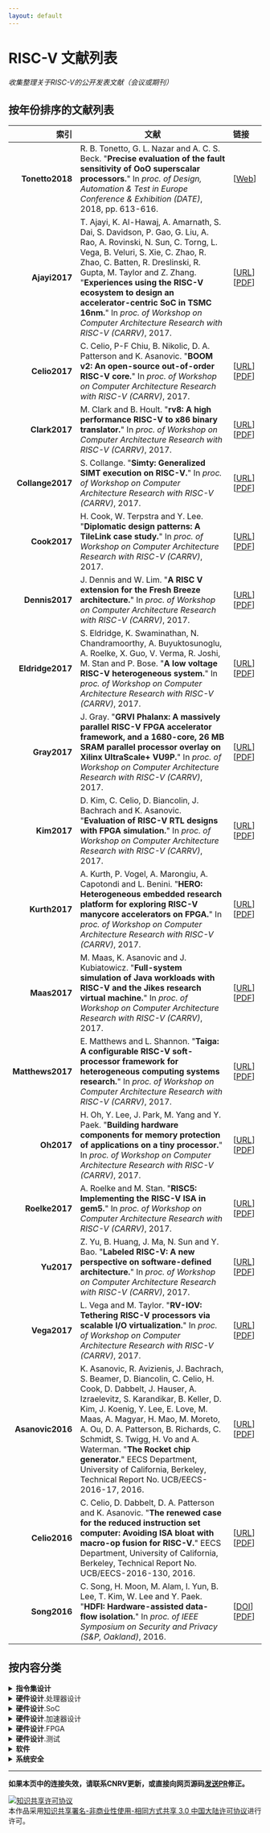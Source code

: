 ```yaml
---
layout: default
---
```


# RISC-V 文献列表

*收集整理关于RISC-V的公开发表文献（会议或期刊）*

## 按年份排序的文献列表

| 索引               | 文献  |  链接     |
| ---:               | ---   | :---     |
| <a name="Tonetto2018">**Tonetto2018**</a> | R. B. Tonetto, G. L. Nazar and A. C. S. Beck. "**Precise evaluation of the fault sensitivity of OoO superscalar processors.**" In _proc. of Design, Automation \& Test in Europe Conference \& Exhibition (DATE)_, 2018, pp. 613-616. | [[Web](https://ieeexplore.ieee.org/abstract/document/8342082/)] |
| <a name="Ajayi2017">**Ajayi2017**</a> | T. Ajayi, K. Al-Hawaj, A. Amarnath, S. Dai, S. Davidson, P. Gao, G. Liu, A. Rao, A. Rovinski, N. Sun, C. Torng, L. Vega, B. Veluri, S. Xie, C. Zhao, R. Zhao, C. Batten, R. Dreslinski, R. Gupta, M. Taylor and Z. Zhang. "**Experiences using the RISC-V ecosystem to design an accelerator-centric SoC in TSMC 16nm.**" In _proc. of Workshop on Computer Architecture Research with RISC-V (CARRV)_, 2017. | [[URL](https://carrv.github.io/)]  [[PDF](https://carrv.github.io/papers/ajayi-celerity-carrv2017.pdf)] |
| <a name="Celio2017">**Celio2017**</a> | C. Celio, P-F Chiu, B. Nikolic, D. A. Patterson and K. Asanovic. "**BOOM v2: An open-source out-of-order RISC-V core.**" In _proc. of Workshop on Computer Architecture Research with RISC-V (CARRV)_, 2017. | [[URL](https://carrv.github.io/)] [[PDF](https://carrv.github.io/papers/celio-boom2-carrv2017.pdf)] |
| <a name="Clark2017">**Clark2017**</a> | M. Clark and B. Hoult. "**rv8: A high performance RISC-V to x86 binary translator.**" In _proc. of Workshop on Computer Architecture Research with RISC-V (CARRV)_, 2017. | [[URL](https://carrv.github.io/)] [[PDF](https://carrv.github.io/papers/clark-rv8-carrv2017.pdf)] |
| <a name="Collange2017">**Collange2017**</a> | S. Collange. "**Simty: Generalized SIMT execution on RISC-V.**" In _proc. of Workshop on Computer Architecture Research with RISC-V (CARRV)_, 2017. | [[URL](https://carrv.github.io/)] [[PDF](https://carrv.github.io/papers/collange-simty-carrv2017.pdf)] |
| <a name="Cook2017">**Cook2017**</a> | H. Cook, W. Terpstra and Y. Lee. "**Diplomatic design patterns: A TileLink case study.**" In _proc. of Workshop on Computer Architecture Research with RISC-V (CARRV)_, 2017. | [[URL](https://carrv.github.io/)] [[PDF](https://carrv.github.io/papers/cook-diplomacy-carrv2017.pdf)] |
|<a name="Dennis2017">**Dennis2017**</a> | J. Dennis and W. Lim. "**A RISC V extension for the Fresh Breeze architecture.**" In _proc. of Workshop on Computer Architecture Research with RISC-V (CARRV)_, 2017. | [[URL](https://carrv.github.io/)] [[PDF](https://carrv.github.io/papers/dennis-fresh_breeze-carrv2017.pdf)] |
| <a name="Eldridge2017">**Eldridge2017**</a> | S. Eldridge, K. Swaminathan, N. Chandramoorthy, A. Buyuktosunoglu, A. Roelke, X. Guo, V. Verma, R. Joshi, M. Stan and P. Bose. "**A low voltage RISC-V heterogeneous system.**" In _proc. of Workshop on Computer Architecture Research with RISC-V (CARRV)_, 2017. | [[URL](https://carrv.github.io/)] [[PDF](https://carrv.github.io/papers/eldridge-velour-carrv2017.pdf)] |
| <a name="Gray2017">**Gray2017**</a> | J. Gray. "**GRVI Phalanx: A massively parallel RISC-V FPGA accelerator framework, and a 1680-core, 26 MB SRAM parallel processor overlay on Xilinx UltraScale+ VU9P.**" In _proc. of Workshop on Computer Architecture Research with RISC-V (CARRV)_, 2017. | [[URL](https://carrv.github.io/)] [[PDF](https://carrv.github.io/papers/gray-phalanx-carrv2017.pdf)] |
| <a name="Kim2017">**Kim2017**</a> | D. Kim, C. Celio, D. Biancolin, J. Bachrach and K. Asanovic. "**Evaluation of RISC-V RTL designs with FPGA simulation.**"  In _proc. of Workshop on Computer Architecture Research with RISC-V (CARRV)_, 2017. | [[URL](https://carrv.github.io/)] [[PDF](https://carrv.github.io/papers/kim-midas-carrv2017.pdf)] |
| <a name="Kurth2017">**Kurth2017**</a> | A. Kurth, P. Vogel, A. Marongiu, A. Capotondi and L. Benini. "**HERO: Heterogeneous embedded research platform for exploring RISC-V manycore accelerators on FPGA.**" In _proc. of Workshop on Computer Architecture Research with RISC-V (CARRV)_, 2017. | [[URL](https://carrv.github.io/)] [[PDF](https://carrv.github.io/papers/kurth-hero-carrv2017.pdf)] |
| <a name="Maas2017">**Maas2017**</a> | M. Maas, K. Asanovic and J. Kubiatowicz. "**Full-system simulation of Java workloads with RISC-V and the Jikes research virtual machine.**" In _proc. of Workshop on Computer Architecture Research with RISC-V (CARRV)_, 2017. | [[URL](https://carrv.github.io/)] [[PDF](https://carrv.github.io/papers/maas-simulation-jikesrvm-carrv2017.pdf)] |
| <a name="Matthews2017">**Matthews2017**</a> | E. Matthews and L. Shannon. "**Taiga: A configurable RISC-V soft-processor framework for heterogeneous computing systems research.**" In _proc. of Workshop on Computer Architecture Research with RISC-V (CARRV)_, 2017. | [[URL](https://carrv.github.io/)] [[PDF](https://carrv.github.io/papers/matthews-taiga-carrv2017.pdf)] |
| <a name="Oh2017">**Oh2017**</a> | H. Oh, Y. Lee, J. Park, M. Yang and Y. Paek. "**Building hardware components for memory protection of applications on a tiny processor.**"  In _proc. of Workshop on Computer Architecture Research with RISC-V (CARRV)_, 2017. | [[URL](https://carrv.github.io/)] [[PDF](https://carrv.github.io/papers/oh-mpu-carrv2017.pdf)] |
| <a name="Roelke2017">**Roelke2017**</a> | A. Roelke and M. Stan. "**RISC5: Implementing the RISC-V ISA in gem5.**" In _proc. of Workshop on Computer Architecture Research with RISC-V (CARRV)_, 2017. | [[URL](https://carrv.github.io/)] [[PDF](https://carrv.github.io/papers/roelke-risc5-carrv2017.pdf)] |
| <a name="Yu2017">**Yu2017**</a> | Z. Yu, B. Huang, J. Ma, N. Sun and Y. Bao. "**Labeled RISC-V: A new perspective on software-defined architecture.**" In _proc. of Workshop on Computer Architecture Research with RISC-V (CARRV)_, 2017. | [[URL](https://carrv.github.io/)] [[PDF](https://carrv.github.io/papers/yu-labeled_riscv-carrv2017.pdf)] |
| <a name="Vega2017">**Vega2017**</a> | L. Vega and M. Taylor. "**RV-IOV: Tethering RISC-V processors via scalable I/O virtualization.**" In _proc. of Workshop on Computer Architecture Research with RISC-V (CARRV)_, 2017. | [[URL](https://carrv.github.io/)] [[PDF](https://carrv.github.io/papers/vega-rv_iov-carrv2017.pdf)] |
| <a name="Asanovic2016">**Asanovic2016**</a> | K. Asanovic, R. Avizienis, J. Bachrach, S. Beamer, D. Biancolin, C. Celio, H. Cook, D. Dabbelt, J. Hauser, A. Izraelevitz, S. Karandikar, B. Keller, D. Kim, J. Koenig, Y. Lee, E. Love, M. Maas, A. Magyar, H. Mao, M. Moreto, A. Ou, D. A. Patterson, B. Richards, C. Schmidt, S. Twigg, H. Vo and A. Waterman. "**The Rocket chip generator.**" EECS Department, University of California, Berkeley, Technical Report No. UCB/EECS-2016-17, 2016. | [[URL](https://www2.eecs.berkeley.edu/Pubs/TechRpts/2016/EECS-2016-17.html)] [[PDF](https://www2.eecs.berkeley.edu/Pubs/TechRpts/2016/EECS-2016-17.pdf)] |
| <a name="Celio2016">**Celio2016**</a> | C. Celio, D. Dabbelt, D. A. Patterson and K. Asanovic. "**The renewed case for the reduced instruction set computer: Avoiding ISA bloat with macro-op fusion for RISC-V.**" EECS Department, University of California, Berkeley, Technical Report No. UCB/EECS-2016-130, 2016. | [[URL](https://www2.eecs.berkeley.edu/Pubs/TechRpts/2016/EECS-2016-130.html)] [[PDF](http://www2.eecs.berkeley.edu/Pubs/TechRpts/2016/EECS-2016-130.pdf)] |
| <a name="Song2016">**Song2016**</a> | C. Song, H. Moon, M. Alam, I. Yun, B. Lee, T. Kim, W. Lee and Y. Paek. "**HDFI: Hardware-assisted data-flow isolation.**" In _proc. of IEEE Symposium on Security and Privacy (S&P, Oakland)_, 2016. | [[DOI](https://doi.org/10.1109/SP.2016.9)] [[PDF](https://sslab.gtisc.gatech.edu/assets/papers/2016/song:hdfi.pdf)] |


## 按内容分类

<details>
  <summary><b>指令集设计</b></summary>

  <ul>
  <li>[<a href="#Collange2017" > Collange2017 </a>]</li>
  <li>[<a href="#Dennis2017"   > Dennis2017   </a>]</li>
  <li>[<a href="#Celio2016"    > Celio2016    </a>]</li>
  </ul>

</details>

<details>
  <summary><b>硬件设计</b>.处理器设计</summary>

  <ul>
  <li>[<a href="#Tonetto2018"  > Tonetto2018  </a>]</li>
  <li>[<a href="#Celio2017"    > Celio2017    </a>]</li>
  <li>[<a href="#Collange2017" > Collange2017 </a>]</li>
  <li>[<a href="#Dennis2017"   > Dennis2017   </a>]</li>
  <li>[<a href="#Gray2017"     > Gray2017     </a>]</li>
  <li>[<a href="#Matthews2017" > Matthews2017 </a>]</li>
  <li>[<a href="#Asanovic2016" > Asanovic2016 </a>]</li>
  </ul>
</details>

<details>
  <summary><b>硬件设计</b>.SoC</summary>

  <ul>
  <li>[<a href="#Tonetto2018"  > Tonetto2018  </a>]</li>
  <li>[<a href="#Ajayi2017"    > Ajayi2017    </a>]</li>
  <li>[<a href="#Cook2017"     > Cook2017     </a>]</li>
  <li>[<a href="#Eldridge2017" > Eldridge2017 </a>]</li>
  <li>[<a href="#Kurth2017"    > Kurth2017    </a>]</li>
  <li>[<a href="#Vega2017"     > Vega2017     </a>]</li>
  <li>[<a href="#Yu2017"       > Yu2017       </a>]</li>
  <li>[<a href="#Asanovic2016" > Asanovic2016 </a>]</li>
  </ul>

</details>

<details>
  <summary><b>硬件设计</b>.加速器设计</summary>

  <ul>
  <li>[<a href="#Ajayi2017"    > Ajayi2017    </a>]</li>
  <li>[<a href="#Eldridge2017" > Eldridge2017 </a>]</li>
  <li>[<a href="#Gray2017"     > Gray2017     </a>]</li>
  <li>[<a href="#Kurth2017"    > Kurth2017    </a>]</li>
  </ul>

</details>

<details>
  <summary><b>硬件设计</b>.FPGA</summary>

  <ul>
  <li>[<a href="#Gray2017"     > Gray2017     </a>]</li>
  <li>[<a href="#Kim2017"      > Kim2017      </a>]</li>
  <li>[<a href="#Kurth2017"    > Kurth2017    </a>]</li>
  <li>[<a href="#Matthews2017" > Matthews2017 </a>]</li>
  </ul>

</details>

<details>
  <summary><b>硬件设计</b>.测试</summary>
  <ul>
  <li>[<a href="#Kim2017"  > Kim2017 </a>]</li>
  </ul>
</details>

<details>
  <summary><b>软件</b></summary>
  <ul>
  <li>[<a href="#Clark2017"  > Clark2017  </a>]</li>
  <li>[<a href="#Maas2017"   > Maas2017   </a>]</li>
  <li>[<a href="#Roelke2017" > Roelke2017 </a>]</li>
  </ul>
</details>

<details>
  <summary><b>系统安全</b></summary>
  <ul>
  <li>[<a href="#Oh2017"  > Oh2017    </a>]</li>
  <li>[<a href="#Song2016"> Song2016  </a>]</li>
  </ul>
</details>

------------------------

**如果本页中的连接失效，请联系CNRV更新，或直接向网页源码[发送PR](https://github.com/cnrv/home/pulls)修正。**

<a rel="license" href="http://creativecommons.org/licenses/by-nc-sa/3.0/cn/"><img alt="知识共享许可协议" style="border-width:0" src="https://i.creativecommons.org/l/by-nc-sa/3.0/cn/80x15.png" /></a><br />本作品采用<a rel="license" href="http://creativecommons.org/licenses/by-nc-sa/3.0/cn/">知识共享署名-非商业性使用-相同方式共享 3.0 中国大陆许可协议</a>进行许可。
